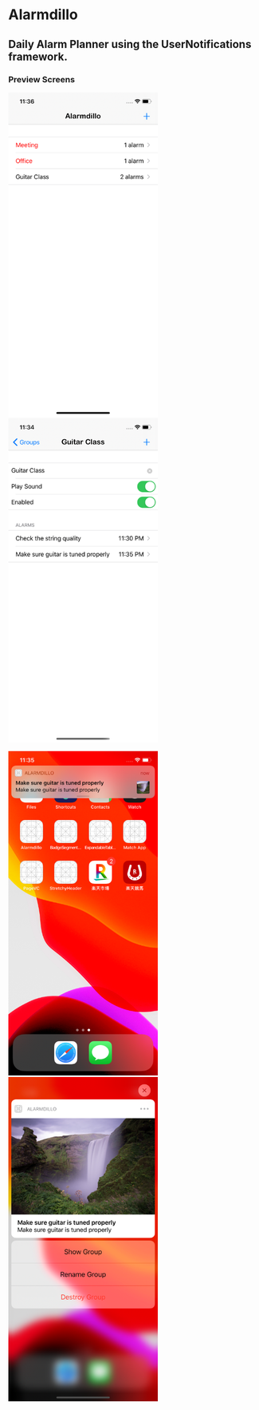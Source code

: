 # Alarmdillo
## Daily Alarm Planner using the UserNotifications framework.

 ### Preview Screens

<p float="left">
  <img src="./screenshots/preview1.png" width="300" height="650">
  <img src="./screenshots/preview2.png" width="300" height="650">
</p>

<p float="left">
  <img src="./screenshots/preview3.png" width="300" height="650">
  <img src="./screenshots/preview4.png" width="300" height="650">
</p>
